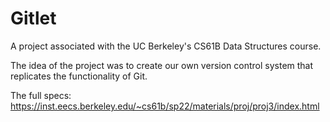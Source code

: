 # Gitlet
A project associated with the UC Berkeley's CS61B Data Structures course. 

The idea of the project was to create our own version control system that replicates the functionality of Git.

The full specs: https://inst.eecs.berkeley.edu/~cs61b/sp22/materials/proj/proj3/index.html
